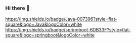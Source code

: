 ### Hi there 👋
https://img.shields.io/badge/Java-007396?style=flat-square&logo=Java&logoColor=white
https://img.shields.io/badge/springboot-6DB33F?style=flat-square&logo=springboot&logoColor=white
<!--
**moonjikwang/moonjikwang** is a ✨ _special_ ✨ repository because its `README.md` (this file) appears on your GitHub profile.

Here are some ideas to get you started:

- 🔭 I’m currently working on ...
- 🌱 I’m currently learning ...
- 👯 I’m looking to collaborate on ...
- 🤔 I’m looking for help with ...
- 💬 Ask me about ...
- 📫 How to reach me: ...
- 😄 Pronouns: ...
- ⚡ Fun fact: ...
-->

